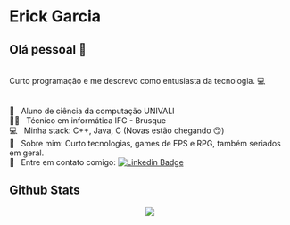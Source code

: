 #  Erick Garcia

## Olá pessoal 👋
<br/>Curto programação e me descrevo como entusiasta da tecnologia. :computer:
 
 <br/> :purple_heart: &nbsp; Aluno de ciência da computação UNIVALI
 <br/> 👨‍💻 &nbsp; Técnico em informática IFC - Brusque
 <br/> :computer: &nbsp; Minha stack: C++, Java, C (Novas estão chegando :smirk:) 
 <br/> 💬  &nbsp; Sobre mim: Curto tecnologias, games de FPS e RPG, também seriados em geral.
 <br/> :email: &nbsp; Entre em contato comigo: [![Linkedin Badge](https://img.shields.io/badge/-ErickGarcia-blue?style=flat-square&logo=Linkedin&logoColor=white&link=https://www.linkedin.com/in/erick-garcia-1991a7210/)](https://www.linkedin.com/in/erick-garcia-1991a7210/)
  
## Github Stats

<p align="center">
  <img src="https://github-readme-stats.vercel.app/api?username=FrotosEG&show_icons=true&theme=tokyonight&count_private=true&hide=issues&card_width=500">
</p>
